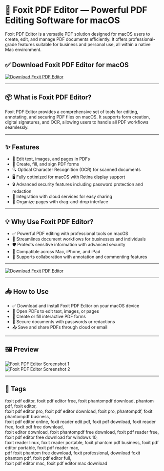 # 🧾 Foxit PDF Editor — Powerful PDF Editing Software for macOS

Foxit PDF Editor is a versatile PDF solution designed for macOS users to create, edit, and manage PDF documents efficiently. It offers professional-grade features suitable for business and personal use, all within a native Mac environment.

## ✅ Download Foxit PDF Editor for macOS  
[![Download Foxit PDF Editor](https://img.shields.io/badge/Download-Foxit%20PDF%20Editor-blueviolet)](#)

---

## 📦 What is Foxit PDF Editor?

Foxit PDF Editor provides a comprehensive set of tools for editing, annotating, and securing PDF files on macOS. It supports form creation, digital signatures, and OCR, allowing users to handle all PDF workflows seamlessly.

---

## ✨ Features

- 📝 Edit text, images, and pages in PDFs  
- 📄 Create, fill, and sign PDF forms  
- 🔍 Optical Character Recognition (OCR) for scanned documents  
- 🖥️ Fully optimized for macOS with Retina display support  
- 🔒 Advanced security features including password protection and redaction  
- 🔄 Integration with cloud services for easy sharing  
- 📑 Organize pages with drag-and-drop interface  

---

## 💡 Why Use Foxit PDF Editor?

- ✅ Powerful PDF editing with professional tools on macOS  
- 🚀 Streamlines document workflows for businesses and individuals  
- 🛡️ Protects sensitive information with advanced security  
- 📲 Compatible across Mac, iPhone, and iPad  
- 💼 Supports collaboration with annotation and commenting features  

---

[![Download Foxit PDF Editor](https://img.shields.io/badge/Download-Foxit%20PDF%20Editor-blueviolet)](#)

---

## 📥 How to Use

- ✅ Download and install Foxit PDF Editor on your macOS device  
- 📝 Open PDFs to edit text, images, or pages  
- 📄 Create or fill interactive PDF forms  
- 🔐 Secure documents with passwords or redactions  
- 📤 Save and share PDFs through cloud or email  

---

## 🖼️ Preview

![Foxit PDF Editor Screenshot 1](https://help.foxit.com/manuals/pdf-reader/foxit-reader-for-mac/en-us/12.1.0/images/20210516/1.png)  
![Foxit PDF Editor Screenshot 2](https://kb.foxit.com/sfc/servlet.shepherd/version/renditionDownload?rendition=ORIGINAL_Png&versionId=068Uk000009JxhL&operationContext=CHATTER&contentId=05TUk00000As2eO)

---

## 📌 Tags

foxit pdf editor, foxit pdf editor free, foxit phantompdf download, phantom pdf, foxit editor,  
foxit pdf editor pro, foxit pdf editor download, foxit pro, phantompdf, foxit phantompdf business,  
foxit pdf editor online, foxit reader edit pdf, foxit pdf download, foxit reader free, foxit pdf free download,  
foxit editor download, foxit phantompdf free download, foxit pdf reader free, foxit pdf editor free download for windows 10,  
foxit reader linux, foxit reader portable, foxit phantom pdf business, foxit pdf editor portable, foxit pdf reader mac,  
pdf foxit phantom free download, foxit professional, download foxit phantom pdf, foxit pdf editor full,  
foxit pdf editor mac, foxit pdf editor mac download
